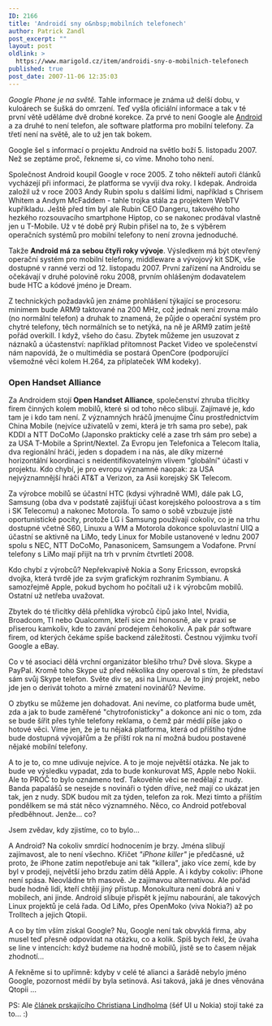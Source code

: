 ```yaml
---
ID: 2166
title: 'Androidí sny o&nbsp;mobilních telefonech'
author: Patrick Zandl
post_excerpt: ""
layout: post
oldlink: >
  https://www.marigold.cz/item/androidi-sny-o-mobilnich-telefonech
published: true
post_date: 2007-11-06 12:35:03
---
```

<em>Google Phone je na světě.</em> Tahle informace je známa už delší dobu, v kuloárech se šušká do omrzení. Teď vyšla oficiální informace a tak v té první větě uděláme dvě drobné korekce. Za prvé to není Google ale <a href="http://www.android.com">Android</a> a za druhé to není telefon, ale software platforma pro mobilní telefony.  Za třetí není na světě, ale to už jen tak bokem. 

Google šel s informací o projektu Android na světlo boží 5. listopadu 2007. Než se zeptáme proč, řekneme si, co víme. Mnoho toho není. 

Společnost Android koupil Google v roce 2005. Z toho někteří autoři článků vycházejí při informaci, že platforma se vyvíjí dva roky. I kdepak. Androida založil už v roce 2003 Andy Rubin spolu s dalšími lidmi, například s Chrisem Whitem a Andym McFaddem - tahle trojka stála za projektem WebTV kupříkladu. Ještě před tím byl ale Rubin CEO Dangeru, takového toho hezkého rozsouvacího smartphone Hiptop, co se nakonec prodával vlastně jen u T-Mobile. Už v té době prý Rubin přišel na to, že s výběrem operačních systémů pro mobilní telefony to není zrovna jednoduché. 

Takže <strong>Android má za sebou čtyři roky vývoje</strong>. Výsledkem má být otevřený operační systém pro mobilní telefony, middleware a vývojový kit SDK, vše dostupné v ranné verzi od 12. listopadu 2007. První zařízení na Androidu se očekávají v druhé polovině roku 2008, prvním ohlášeným dodavatelem bude HTC a kódové jméno je Dream. 
<!--more-->

Z technických požadavků jen známe prohlášení týkající se procesoru: minimem bude ARM9 taktované na 200 MHz, což jednak není zrovna málo (no normální telefon) a druhak to znamená, že půjde o operační systém pro chytré telefony, těch normálních se to netýká, na ně je ARM9 zatím ještě pořád overkill. I když, všeho do času. Zbytek můžeme jen usuzovat z náznaků a účastenství: například přítomnost Packet Video ve společenství nám napovídá, že o multimédia se postará OpenCore (podporující všemožné věci kolem H.264, za příplateček WM kodeky).

<h3>Open Handset Alliance</h3>

Za Androidem stojí <strong>Open Handset Alliance</strong>, společenství zhruba třicítky firem činných kolem mobilů, které si od toho něco slibují. Zajímavé je, kdo tam je i kdo tam není. Z významných hráčů jmenujme Čínu prostřednictvím China Mobile (nejvíce uživatelů v zemi, která je trh sama pro sebe), pak KDDI a NTT DoCoMo (Japonsko prakticky celé a zase trh sám pro sebe) a za USA T-Mobile a Sprint/Nextel. Za Evropu jen Telefonica a Telecom Italia, dva regionální hráči, jeden s dopadem i na nás, ale díky mizerné horizontální koordinaci s neidentifikovatelným vlivem "globální" účasti v projektu. Kdo chybí, je pro evropu významné naopak: za USA nejvýznamnější hráči AT&T a Verizon, za Asii korejský SK Telecom. 

<!--adsense-->

Za výrobce mobilů se účastní HTC (kdysi výhradně WM), dále pak LG, Samsung (oba dva v podstatě zajišťují účast korejského poloostrova a s tím i SK Telecomu) a nakonec Motorola. To samo o sobě vzbuzuje jisté oportunistické pocity, protože LG i Samsung používají cokoliv, co je na trhu dostupné včetně S60, Linuxu a WM a Motorola dokonce spoluvlastní UIQ a účastní se aktivně na LiMo, tedy Linux for Mobile ustanovené v lednu 2007 spolu s NEC, NTT DoCoMo, Panasonicem, Samsungem a Vodafone. První telefony s LiMo mají přijít na trh v prvním čtvrtletí 2008.

Kdo chybí z výrobců? Nepřekvapivě Nokia a Sony Ericsson, evropská dvojka, která tvrdě jde za svým grafickým rozhraním Symbianu. A samozřejmě Apple, pokud bychom ho počítali už i k výrobcům mobilů. Ostatní už netřeba uvažovat. 

Zbytek do té třicítky dělá přehlídka výrobců čipů jako Intel, Nvidia, Broadcom, TI nebo Qualcomm, kteří sice zní honosně, ale v praxi se přiserou kamkoliv, kde to zavání prodejem čehokoliv. A pak pár software firem, od kterých čekáme  spíše backend záležitosti. Čestnou výjimku tvoří Google a eBay. 

Co v té asociaci dělá vrchní organizátor blešího trhu? Dvě slova. Skype a PayPal. Kromě toho Skype už před několika dny operoval s tím, že představí sám svůj Skype telefon. Světe div se, asi na Linuxu. Je to jiný projekt, nebo jde jen o derivát tohoto a mírné zmatení novinářů? Nevíme. 

O zbytku se můžeme jen dohadovat. Ani nevíme, co platforma bude umět, zda a jak to bude zaměřené "chytrofonisticky" a dokonce ani nic o tom, zda se bude šířit přes tyhle telefony reklama, o čemž pár médií píše jako o hotové věci. Víme jen, že je tu nějaká platforma, která od příštího týdne bude dostupná vývojářům a že příští rok na ní možná budou postavené nějaké mobilní telefony. 

A to je to, co mne udivuje nejvíce. A to je moje největší otázka. Ne jak to bude ve výsledku vypadat, zda to bude konkurovat MS, Apple nebo Nokii. Ale to PROČ to bylo oznámeno teď. Takovéhle věci se nedělají z nudy. Banda papalášů se nesejde s novináři o týden dříve, než mají co ukázat jen tak, jen z nudy. SDK budou mít za týden, telefon za rok. Mezi tímto a příštím pondělkem se má stát něco významného. Něco, co Android potřeboval předběhnout. Jenže... co?

Jsem zvědav, kdy zjistíme, co to bylo... 

A Android? Na cokoliv smrdící hodnocením je brzy. Jména slibují zajímavost, ale to není všechno. Křičet <em>"iPhone killer"</em> je předčasné, už proto, že iPhone zatím nepotřebuje ani tak "killera", jako více zemí, kde by byl v prodeji, největší jeho brzdu zatím dělá Apple. A i kdyby cokoliv: iPhone není spása. Neovládne trh masově. Je zajímavou alternativou. Ale pořád bude hodně lidí, kteří chtějí jiný přístup. Monokultura není dobrá ani v mobilech, ani jinde. Android slibuje přispět k jejímu nabourání, ale takových Linux projektů je celá řada. Od LiMo, přes OpenMoko (viva Nokia?) až po Trolltech a jejich Qtopii.  

A co by tím vším získal Google? Nu, Google není tak obvyklá firma, aby musel teď přesně odpovídat na otázku, co a kolik. Spíš bych řekl, že úvaha se line v intencích: když budeme na hodně mobilů, jistě se to časem nějak zhodnotí...

A řekněme si to upřímně: kdyby v celé té alianci a šarádě nebylo jméno Google, pozornost médií by byla setinová. Asi taková, jaká je dnes věnována Qtopii ... 

PS: Ale <a href="http://www.christianlindholm.com/christianlindholm/2007/11/do-androids-dre.html">článek prskajícího Christiana Lindholma</a> (šéf UI u Nokia) stojí také za to... :)